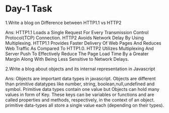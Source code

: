# Day-1 Task

1.Write a blog on Difference between HTTP1.1 vs HTTP2

Ans:
   HTTP1.1 Loads a Single Request For Every Transmission Control Protocol(TCP) Connection.
   HTTP2 Avoids Network Delay By Using Multiplexing.
   HTTP1.1 Provides Faster Delivery Of Web Pages And Reduces Web Traffic As Compared To HTTP1.0.
   HTTP2 Utilizes Multiplexing And Server Push To Effectively Reduce The Page Load Time By a Greater Margin Along With Being Less Sensitive to Network Delays.
   
 2.Write a blog about objects and its internal representation in Javascript
 
 Ans:
   Objects are important data types in javascript. Objects are different than primitive datatypes like number, string, boolean,null,undefined and symbol.
   Primitive data types contain one value but Objects can hold many values in form of Key.
   These keys can be variables or functions and are called properties and methods, respectively, in the context of an object.
   primitive data-types all store a single value each (depending on their types).
